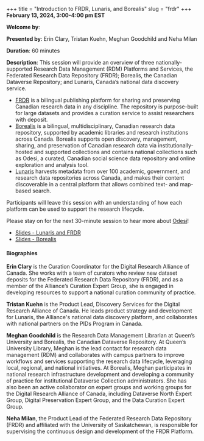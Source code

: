 +++
title = "Introduction to FRDR, Lunaris, and Borealis"
slug = "frdr"
+++
**February 13, 2024, 3:00-4:00 pm EST**

**Welcome by**: 

**Presented by**: Erin Clary, Tristan Kuehn, Meghan Goodchild and Neha Milan

**Duration**: 60 minutes

**Description**: This session will provide an overview of three nationally-supported Research Data Management
(RDM) Platforms and Services, the Federated Research Data Repository (FRDR); Borealis, the Canadian Dataverse
Repository; and Lunaris, Canada’s national data discovery service.

* [FRDR](https://www.frdr-dfdr.ca/repo/) is a bilingual publishing platform for
sharing and preserving Canadian research data in any discipline. The repository is purpose-built for large
datasets and provides a curation service to assist researchers with deposit.
* [Borealis](https://borealisdata.ca/) is a bilingual,
multidisciplinary, Canadian research data repository, supported by academic libraries and research
institutions across Canada. Borealis supports open discovery, management, sharing, and preservation of
Canadian research data via institutionally-hosted and supported collections and contains national collections
such as Odesi, a curated, Canadian social science data repository and online exploration and analysis
tool.
* [Lunaris](https://www.lunaris.ca/) harvests metadata from over 100 academic, government, and research data repositories across
Canada, and makes their content discoverable in a central platform that allows combined text- and map-based
search.

Participants will leave this session with an understanding
of how each platform can be used to support the research lifecycle.

Please stay on for the next 30-minute session to hear more about [Odesi](/odesi/)!

* [Slides - Lunaris and FRDR](https://drive.google.com/file/d/1u-LMlXZXZ4E7_hwyH6AAuWfc0SZmVwNB/view)
* [Slides - Borealis](https://drive.google.com/file/d/12VudnAcnUq7NLQMf26xuSDp7RLO1IcEW/view)


#### Biographies

**Erin Clary** is the Curation Coordinator
for the Digital Research Alliance of Canada.
She works with a team of curators who review new dataset deposits
for the Federated Research Data Repository (FRDR), and as a member
of the Alliance’s Curation Expert Group, she is engaged in developing
resources to support a national curation community of practice.

**Tristan Kuehn** is the Product Lead, Discovery
Services for the Digital Research Alliance of Canada.
He leads product strategy and development for Lunaris, the
Alliance's national data discovery platform, and collaborates
with national partners on the PIDs Program in Canada.

**Meghan Goodchild** is the Research Data Management Librarian at
Queen’s University and Borealis, the Canadian Dataverse Repository.
At Queen’s University Library, Meghan is the lead contact for
research data management (RDM) and collaborates with campus partners
to improve workflows and services supporting the research data
lifecycle, leveraging local, regional, and national initiatives.
At Borealis, Meghan participates in national research infrastructure
development and developing a community of practice for
institutional Dataverse Collection administrators.
She has also been an active collaborator on expert groups and working groups
for the Digital Research Alliance of Canada, including Dataverse North Expert
Group, Digital Preservation Expert Group, and the Data Curation Expert Group.

**Neha Milan**, the Product Lead of the Federated Research Data Repository
(FRDR) and affiliated with the University of Saskatchewan, is responsible
for supervising the continuous design and development of the FRDR Platform.
